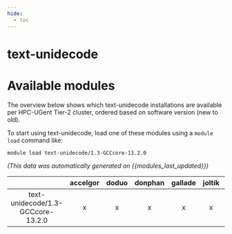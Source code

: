 ```yaml
---
hide:
  - toc
---
```


text-unidecode
==============

# Available modules


The overview below shows which text-unidecode installations are available per HPC-UGent Tier-2 cluster, ordered based on software version (new to old).

To start using text-unidecode, load one of these modules using a `module load` command like:

```shell
module load text-unidecode/1.3-GCCcore-13.2.0
```

*(This data was automatically generated on {{modules_last_updated}})*  

| |accelgor|doduo|donphan|gallade|joltik|litleo|shinx|
| :---: | :---: | :---: | :---: | :---: | :---: | :---: | :---: |
|text-unidecode/1.3-GCCcore-13.2.0|x|x|x|x|x|x|x|
